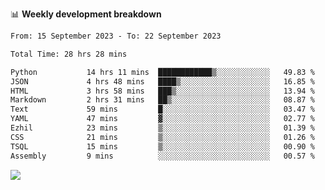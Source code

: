 📊 **Weekly development breakdown**
<!--START_SECTION:waka-->

```txt
From: 15 September 2023 - To: 22 September 2023

Total Time: 28 hrs 28 mins

Python           14 hrs 11 mins  ████████████▒░░░░░░░░░░░░   49.83 %
JSON             4 hrs 48 mins   ████▒░░░░░░░░░░░░░░░░░░░░   16.85 %
HTML             3 hrs 58 mins   ███▒░░░░░░░░░░░░░░░░░░░░░   13.94 %
Markdown         2 hrs 31 mins   ██▒░░░░░░░░░░░░░░░░░░░░░░   08.87 %
Text             59 mins         █░░░░░░░░░░░░░░░░░░░░░░░░   03.47 %
YAML             47 mins         ▓░░░░░░░░░░░░░░░░░░░░░░░░   02.77 %
Ezhil            23 mins         ▒░░░░░░░░░░░░░░░░░░░░░░░░   01.39 %
CSS              21 mins         ▒░░░░░░░░░░░░░░░░░░░░░░░░   01.26 %
TSQL             15 mins         ▒░░░░░░░░░░░░░░░░░░░░░░░░   00.90 %
Assembly         9 mins          ░░░░░░░░░░░░░░░░░░░░░░░░░   00.57 %
```

<!--END_SECTION:waka-->
![](https://komarev.com/ghpvc/?username=callanwu)

